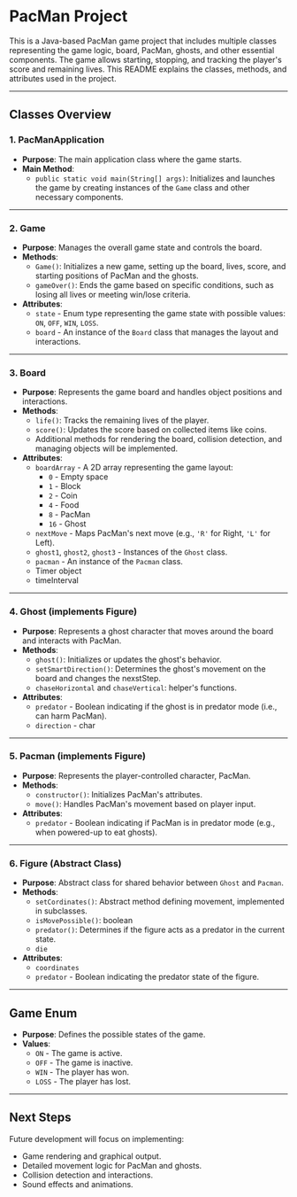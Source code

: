 # PacMan Project

This is a Java-based PacMan game project that includes multiple classes representing the game logic, board, PacMan, ghosts, and other essential components. The game allows starting, stopping, and tracking the player's score and remaining lives. This README explains the classes, methods, and attributes used in the project.

---

## Classes Overview

### 1. **PacManApplication**

- **Purpose**: The main application class where the game starts.
- **Main Method**:
  - `public static void main(String[] args)`: Initializes and launches the game by creating instances of the `Game` class and other necessary components.

---

### 2. **Game**

- **Purpose**: Manages the overall game state and controls the board.
- **Methods**:
  - `Game()`: Initializes a new game, setting up the board, lives, score, and starting positions of PacMan and the ghosts.
  - `gameOver()`: Ends the game based on specific conditions, such as losing all lives or meeting win/lose criteria.
- **Attributes**:
  - `state` - Enum type representing the game state with possible values: `ON`, `OFF`, `WIN`, `LOSS`.
  - `board` - An instance of the `Board` class that manages the layout and interactions.

---

### 3. **Board**

- **Purpose**: Represents the game board and handles object positions and interactions.
- **Methods**:
  - `life()`: Tracks the remaining lives of the player.
  - `score()`: Updates the score based on collected items like coins.
  - Additional methods for rendering the board, collision detection, and managing objects will be implemented.
- **Attributes**:
  - `boardArray` - A 2D array representing the game layout:
    - `0` - Empty space
    - `1` - Block
    - `2` - Coin
    - `4` - Food
    - `8` - PacMan
    - `16` - Ghost
  - `nextMove` - Maps PacMan's next move (e.g., `'R'` for Right, `'L'` for Left).
  - `ghost1`, `ghost2`, `ghost3` - Instances of the `Ghost` class.
  - `pacman` - An instance of the `Pacman` class.
  - Timer object
  - timeInterval

---

### 4. **Ghost (implements Figure)**

- **Purpose**: Represents a ghost character that moves around the board and interacts with PacMan.
- **Methods**:
  - `ghost()`: Initializes or updates the ghost's behavior.
  - `setSmartDirection()`: Determines the ghost's movement on the board and changes the nexstStep.
  - `chaseHorizontal` and `chaseVertical`: helper's functions.
- **Attributes**:
  - `predator` - Boolean indicating if the ghost is in predator mode (i.e., can harm PacMan).
  - `direction` - char

---

### 5. **Pacman (implements Figure)**

- **Purpose**: Represents the player-controlled character, PacMan.
- **Methods**:
  - `constructor()`: Initializes PacMan's attributes.
  - `move()`: Handles PacMan's movement based on player input.
- **Attributes**:
  - `predator` - Boolean indicating if PacMan is in predator mode (e.g., when powered-up to eat ghosts).

---

### 6. **Figure (Abstract Class)**

- **Purpose**: Abstract class for shared behavior between `Ghost` and `Pacman`.
- **Methods**:
  - `setCordinates()`: Abstract method defining movement, implemented in subclasses.
  - `isMovePossible()`: boolean
  - `predator()`: Determines if the figure acts as a predator in the current state.
  - `die`
- **Attributes**:
  - `coordinates`
  - `predator` - Boolean indicating the predator state of the figure.

---

## Game Enum

- **Purpose**: Defines the possible states of the game.
- **Values**:
  - `ON` - The game is active.
  - `OFF` - The game is inactive.
  - `WIN` - The player has won.
  - `LOSS` - The player has lost.

---

## Next Steps

Future development will focus on implementing:

- Game rendering and graphical output.
- Detailed movement logic for PacMan and ghosts.
- Collision detection and interactions.
- Sound effects and animations.
